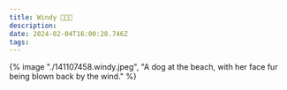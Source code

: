 ```yaml
---
title: Windy 💨💨💨
description: 
date: 2024-02-04T16:00:28.746Z
tags: 
---
```

{% image "./141107458.windy.jpeg", "A dog at the beach, with her face fur being blown back by the wind." %}